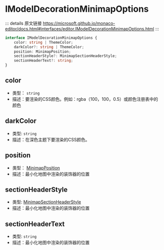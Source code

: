 # IModelDecorationMinimapOptions

<backTop />
        
::: details 原文链接
https://microsoft.github.io/monaco-editor/docs.html#interfaces/editor.IModelDecorationMinimapOptions.html
:::

```ts
interface IModelDecorationMinimapOptions {
    color: string | ThemeColor;
    darkColor?: string | ThemeColor;
    position: MinimapPosition;
    sectionHeaderStyle?: MinimapSectionHeaderStyle;
    sectionHeaderText?: string;
}
```

## color
- 类型： `string`
- 描述：要渲染的CSS颜色。例如：rgba（100，100，0.5）或颜色注册表中的颜色
## darkColor
- 类型: `string`
- 描述：在深色主题下要渲染的CSS颜色。
## position
- 类型： [MinimapPosition](/api/editor/MinimapPosition.md)
- 描述：最小化地图中渲染的装饰器的位置
## sectionHeaderStyle
- 类型: [MinimapSectionHeaderStyle](/api/editor/MinimapSectionHeaderStyle.md)
- 描述：最小化地图中渲染的装饰器的位置
## sectionHeaderText
- 类型: `string`
- 描述：最小化地图中渲染的装饰器的位置